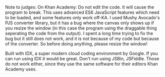 Note to judges:
On Khan Academy: Do not edit the code. It will cause the program to break. This uses advanced ES6 JavaScript features which need to be loaded, and some features only work off-KA.
I used Mushy Avocado's PJS converter library, but it has a bug where the canvas only shows up if you resize the window (in this case the program using the draggable thing seperating the code from the output). I spent a long time trying to fix the bug but it still does not work, and it is not because of my code but because of the converter. So before doing anything, please resize the window!

Built with IDX, a super modern cloud coding environment by Google. If you can run using IDX it would be great. Don't run using JSBin, JSFiddle. Those do not work either, since they use the same software for their editors Khan Academy uses.
